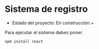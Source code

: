 <h1>Sistema de registro</h1>

- Estado del proyecto: En construcción.+
  
Para ejecutar el sistema debes poner:

```npm install react```
